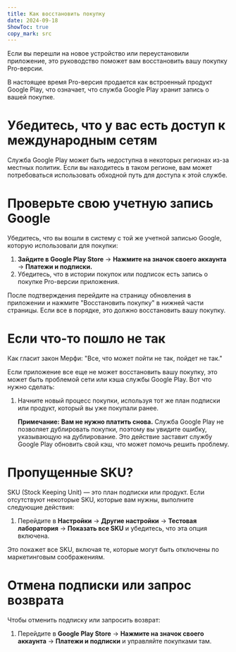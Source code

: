 ```yaml
---
title: Как восстановить покупку  
date: 2024-09-18  
ShowToc: true
copy_mark: src
---
```


Если вы перешли на новое устройство или переустановили приложение, это руководство поможет вам восстановить вашу покупку Pro-версии.

В настоящее время Pro-версия продается как встроенный продукт Google Play, что означает, что служба Google Play хранит запись о вашей покупке.

# Убедитесь, что у вас есть доступ к международным сетям

Служба Google Play может быть недоступна в некоторых регионах из-за местных политик. Если вы находитесь в таком регионе, вам может потребоваться использовать обходной путь для доступа к этой службе.

# Проверьте свою учетную запись Google

Убедитесь, что вы вошли в систему с той же учетной записью Google, которую использовали для покупки:

1. **Зайдите в Google Play Store** -> **Нажмите на значок своего аккаунта** -> **Платежи и подписки.**  
2. Убедитесь, что в истории покупок или подписок есть запись о покупке Pro-версии приложения.

После подтверждения перейдите на страницу обновления в приложении и нажмите "Восстановить покупку" в нижней части страницы. Если все в порядке, это должно восстановить вашу покупку.

# Если что-то пошло не так

Как гласит закон Мерфи: "Все, что может пойти не так, пойдет не так."

Если приложение все еще не может восстановить вашу покупку, это может быть проблемой сети или кэша службы Google Play. Вот что нужно сделать:

1. Начните новый процесс покупки, используя тот же план подписки или продукт, который вы уже покупали ранее.

   **Примечание:** **Вам не нужно платить снова.** Служба Google Play не позволяет дублировать покупки, поэтому вы увидите ошибку, указывающую на дублирование. Это действие заставит службу Google Play обновить свой кэш, что может помочь решить проблему.

# Пропущенные SKU?

SKU (Stock Keeping Unit) — это план подписки или продукт. Если отсутствуют некоторые SKU, которые вам нужны, выполните следующие действия:

1. Перейдите в **Настройки** -> **Другие настройки** -> **Тестовая лаборатория** -> **Показать все SKU** и убедитесь, что эта опция включена.

Это покажет все SKU, включая те, которые могут быть отключены по маркетинговым соображениям.

# Отмена подписки или запрос возврата

Чтобы отменить подписку или запросить возврат:

1. Перейдите в **Google Play Store** -> **Нажмите на значок своего аккаунта** -> **Платежи и подписки** и управляйте покупками там.